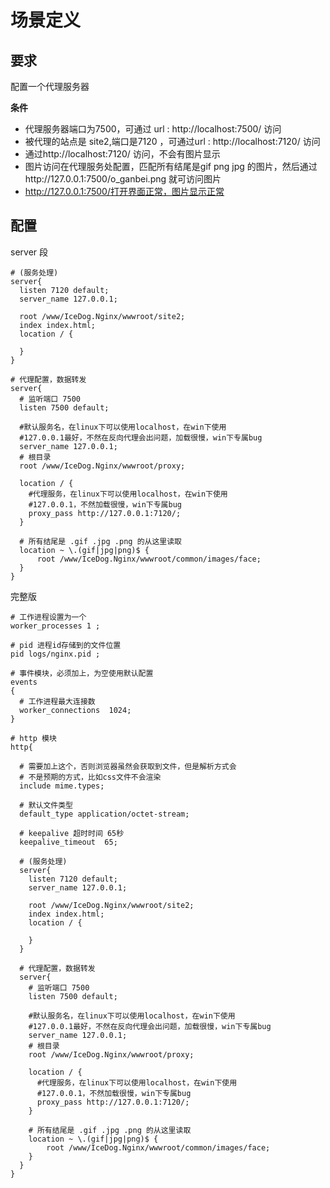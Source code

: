 # 场景定义

## 要求

配置一个代理服务器

**条件**

- 代理服务器端口为7500，可通过 url : http://localhost:7500/ 访问
- 被代理的站点是 site2,端口是7120 ，可通过url : http://localhost:7120/ 访问
- 通过http://localhost:7120/ 访问，不会有图片显示
- 图片访问在代理服务处配置，匹配所有结尾是gif png jpg 的图片，然后通过http://127.0.0.1:7500/o_ganbei.png 就可访问图片
- http://127.0.0.1:7500/打开界面正常，图片显示正常

## 配置

server 段

```
# (服务处理)
server{
  listen 7120 default;
  server_name 127.0.0.1;

  root /www/IceDog.Nginx/wwwroot/site2;
  index index.html;
  location / {

  }
}

# 代理配置，数据转发
server{
  # 监听端口 7500
  listen 7500 default;

  #默认服务名，在linux下可以使用localhost，在win下使用
  #127.0.0.1最好，不然在反向代理会出问题，加载很慢，win下专属bug
  server_name 127.0.0.1;
  # 根目录
  root /www/IceDog.Nginx/wwwroot/proxy;

  location / {
    #代理服务，在linux下可以使用localhost，在win下使用
    #127.0.0.1，不然加载很慢，win下专属bug
    proxy_pass http://127.0.0.1:7120/;
  }

  # 所有结尾是 .gif .jpg .png 的从这里读取
  location ~ \.(gif|jpg|png)$ {
      root /www/IceDog.Nginx/wwwroot/common/images/face;
  }
}
```

完整版

```nginx
# 工作进程设置为一个
worker_processes 1 ;

# pid 进程id存储到的文件位置
pid logs/nginx.pid ;

# 事件模块，必须加上，为空使用默认配置
events 
{
  # 工作进程最大连接数
  worker_connections  1024;
}

# http 模块
http{

  # 需要加上这个，否则浏览器虽然会获取到文件，但是解析方式会
  # 不是预期的方式，比如css文件不会渲染
  include mime.types;

  # 默认文件类型
  default_type application/octet-stream;

  # keepalive 超时时间 65秒
  keepalive_timeout  65;
  
  # (服务处理)
  server{
    listen 7120 default;
    server_name 127.0.0.1;

    root /www/IceDog.Nginx/wwwroot/site2;
    index index.html;
    location / {

    }
  }

  # 代理配置，数据转发
  server{
    # 监听端口 7500
    listen 7500 default;

    #默认服务名，在linux下可以使用localhost，在win下使用
    #127.0.0.1最好，不然在反向代理会出问题，加载很慢，win下专属bug
    server_name 127.0.0.1;
    # 根目录
    root /www/IceDog.Nginx/wwwroot/proxy;

    location / {
      #代理服务，在linux下可以使用localhost，在win下使用
      #127.0.0.1，不然加载很慢，win下专属bug
      proxy_pass http://127.0.0.1:7120/;
    }

    # 所有结尾是 .gif .jpg .png 的从这里读取
    location ~ \.(gif|jpg|png)$ {
        root /www/IceDog.Nginx/wwwroot/common/images/face;
    }
  }
}
```
